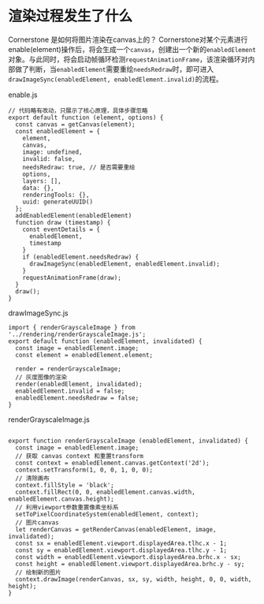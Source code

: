 # 渲染过程发生了什么

Cornerstone 是如何将图片渲染在canvas上的？
Cornerstone对某个元素进行enable(element)操作后，将会生成一个`canvas`，创建出一个新的`enabledElement`对象。与此同时，将会启动帧循环检测`requestAnimationFrame`，该渲染循环对内部做了判断，当`enabledElement`需要重绘`needsRedraw`时，即可进入`drawImageSync(enabledElement, enabledElement.invalid)`的流程。

enable.js
```
// 代码略有改动，只展示了核心原理，具体步骤忽略
export default function (element, options) {
  const canvas = getCanvas(element);
  const enabledElement = {
    element,
    canvas,
    image: undefined, 
    invalid: false,
    needsRedraw: true, // 是否需要重绘
    options,
    layers: [],
    data: {},
    renderingTools: {},
    uuid: generateUUID()
  };
  addEnabledElement(enabledElement)
  function draw (timestamp) {
    const eventDetails = {
      enabledElement,
      timestamp
    }
    if (enabledElement.needsRedraw) {
      drawImageSync(enabledElement, enabledElement.invalid);
    }
    requestAnimationFrame(draw);
  }
  draw();
}
```
drawImageSync.js
```
import { renderGrayscaleImage } from '../rendering/renderGrayscaleImage.js';
export default function (enabledElement, invalidated) {
  const image = enabledElement.image;
  const element = enabledElement.element;

  render = renderGrayscaleImage;  
  // 灰度图像的渲染
  render(enabledElement, invalidated);
  enabledElement.invalid = false;
  enabledElement.needsRedraw = false;
}
```
renderGrayscaleImage.js
```

export function renderGrayscaleImage (enabledElement, invalidated) {
  const image = enabledElement.image;
  // 获取 canvas context 和重置transform
  const context = enabledElement.canvas.getContext('2d');
  context.setTransform(1, 0, 0, 1, 0, 0);
  // 清除画布
  context.fillStyle = 'black';
  context.fillRect(0, 0, enabledElement.canvas.width, enabledElement.canvas.height);
  // 利用viewport参数重置像素坐标系
  setToPixelCoordinateSystem(enabledElement, context);
  // 图片canvas
  let renderCanvas = getRenderCanvas(enabledElement, image, invalidated);
  const sx = enabledElement.viewport.displayedArea.tlhc.x - 1;
  const sy = enabledElement.viewport.displayedArea.tlhc.y - 1;
  const width = enabledElement.viewport.displayedArea.brhc.x - sx;
  const height = enabledElement.viewport.displayedArea.brhc.y - sy;
  // 绘制新的图片
  context.drawImage(renderCanvas, sx, sy, width, height, 0, 0, width, height);
}
```